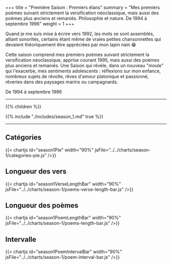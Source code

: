 +++
title = "Première Saison : Premiers élans"
summary = "Mes premiers poèmes suivant strictement la versification néoclassique, mais aussi des poèmes plus anciens et remaniés. Philosophie et nature. De 1994 à septembre 1996"
weight = 1
+++

Quand je me suis mise à écrire vers 1992, les mots se sont assemblés, alliant sonorités, certains étant même de vraies petites chansonnettes qui devaient théoriquement être appréciées par mon lapin nain 😁

Cette saison comprend mes premiers poèmes suivant strictement la versification néoclassique, apprise courant 1995, mais aussi des poèmes plus anciens et remaniés.
Une Saison qui révèle, dans un nouveau "moule" qui l'exacerbe, mes sentiments adolescents : réflexions sur mon enfance, nombreux sujets de révolte, rêves d'amour platonique et passionné, rêveries dans des paysages marins ou campagnards.

De 1994 à septembre 1996

---
{{% children  %}}

{{% include "./includes/season_1.md" true %}}

---
## Catégories
{{< chartjs id="season1Pie" width="90%" jsFile="../../charts/season-1/categories-pie.js" />}}
## Longueur des vers
{{< chartjs id="season1VerseLengthBar" width="90%" jsFile="../../charts/season-1/poems-verse-length-bar.js" />}}
## Longueur des poèmes
{{< chartjs id="season1PoemLengthBar" width="90%" jsFile="../../charts/season-1/poems-length-bar.js" />}}
## Intervalle
{{< chartjs id="season1PoemIntervalBar" width="90%" jsFile="../../charts/season-1/poem-interval-bar.js" />}}
